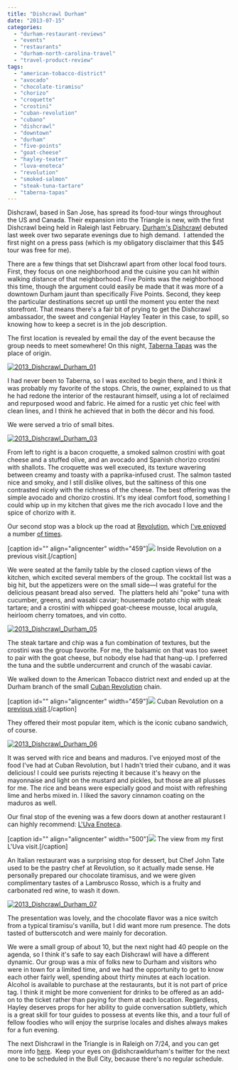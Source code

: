 ```yaml
---
title: "Dishcrawl Durham"
date: "2013-07-15"
categories: 
  - "durham-restaurant-reviews"
  - "events"
  - "restaurants"
  - "durham-north-carolina-travel"
  - "travel-product-review"
tags: 
  - "american-tobacco-district"
  - "avocado"
  - "chocolate-tiramisu"
  - "chorizo"
  - "croquette"
  - "crostini"
  - "cuban-revolution"
  - "cubano"
  - "dishcrawl"
  - "downtown"
  - "durham"
  - "five-points"
  - "goat-cheese"
  - "hayley-teater"
  - "luva-enoteca"
  - "revolution"
  - "smoked-salmon"
  - "steak-tuna-tartare"
  - "taberna-tapas"
---
```


Dishcrawl, based in San Jose, has spread its food-tour wings throughout the US and Canada. Their expansion into the Triangle is new, with the first Dishcrawl being held in Raleigh last February. [Durham's Dishcrawl](http://dishcrawl.com/durhamnc/) debuted last week over two separate evenings due to high demand.  I attended the first night on a press pass (which is my obligatory disclaimer that this $45 tour was free for me).

There are a few things that set Dishcrawl apart from other local food tours. First, they focus on one neighborhood and the cuisine you can hit within walking distance of that neighborhood. Five Points was the neighborhood this time, though the argument could easily be made that it was more of a downtown Durham jaunt than specifically Five Points. Second, they keep the particular destinations secret up until the moment you enter the next storefront. That means there's a fair bit of prying to get the Dishcrawl ambassador, the sweet and congenial Hayley Teater in this case, to spill, so knowing how to keep a secret is in the job description.

The first location is revealed by email the day of the event because the group needs to meet somewhere! On this night, [Taberna Tapas](http://www.tabernatapas.com/) was the place of origin.

[![2013_Dishcrawl_Durham_01](http://s3.amazonaws.com/thegourmez-wpmedia/2013/07/2013_Dishcrawl_Durham_01-375x500.jpg)](http://www.thegourmez.com/2013/07/dishcrawl-durham/2013_dishcrawl_durham_01/)

I had never been to Taberna, so I was excited to begin there, and I think it was probably my favorite of the stops. Chris, the owner, explained to us that he had redone the interior of the restaurant himself, using a lot of reclaimed and repurposed wood and fabric. He aimed for a rustic yet chic feel with clean lines, and I think he achieved that in both the décor and his food.

We were served a trio of small bites.

[![2013_Dishcrawl_Durham_03](http://s3.amazonaws.com/thegourmez-wpmedia/2013/07/2013_Dishcrawl_Durham_03-500x375.jpg)](http://www.thegourmez.com/2013/07/dishcrawl-durham/2013_dishcrawl_durham_03/)

From left to right is a bacon croquette, a smoked salmon crostini with goat cheese and a stuffed olive, and an avocado and Spanish chorizo crostini with shallots. The croquette was well executed, its texture wavering between creamy and toasty with a paprika-infused crust. The salmon tasted nice and smoky, and I still dislike olives, but the saltiness of this one contrasted nicely with the richness of the cheese. The best offering was the simple avocado and chorizo crostini. It's my ideal comfort food, something I could whip up in my kitchen that gives me the rich avocado I love and the spice of chorizo with it.

Our second stop was a block up the road at [Revolution](http://www.revolutionrestaurant.com/), which [I've enjoyed](http://www.thegourmez.com/2010/04/revolution-downtown-durham-restaurant-review/) a number [of times](http://www.thegourmez.com/2010/04/easter-brunch-at-revolution-restaurant-review/).

\[caption id="" align="aligncenter" width="459"\]![](http://www.thegourmez.com/gourmez/photos/revolution12.JPG) Inside Revolution on a previous visit.\[/caption\]

We were seated at the family table by the closed caption views of the kitchen, which excited several members of the group. The cocktail list was a big hit, but the appetizers were on the small side—I was grateful for the delicious peasant bread also served.  The platters held ahi "poke" tuna with cucumber, greens, and wasabi caviar; housemade potato chip with steak tartare; and a crostini with whipped goat-cheese mousse, local arugula, heirloom cherry tomatoes, and vin cotto.

[![2013_Dishcrawl_Durham_05](http://s3.amazonaws.com/thegourmez-wpmedia/2013/07/2013_Dishcrawl_Durham_05-500x375.jpg)](http://www.thegourmez.com/2013/07/dishcrawl-durham/2013_dishcrawl_durham_05/)

The steak tartare and chip was a fun combination of textures, but the crostini was the group favorite. For me, the balsamic on that was too sweet to pair with the goat cheese, but nobody else had that hang-up. I preferred the tuna and the subtle undercurrent and crunch of the wasabi caviar.

We walked down to the American Tobacco district next and ended up at the Durham branch of the small [Cuban Revolution](http://www.thecubanrevolution.com/) chain.

\[caption id="" align="aligncenter" width="459"\]![](http://www.thegourmez.com/gourmez/photos/cubanrev4.jpg) Cuban Revolution on a [previous visit](http://www.thegourmez.com/2009/11/cuban-revolution-american-tobacco-district-durham/).\[/caption\]

They offered their most popular item, which is the iconic cubano sandwich, of course.

[![2013_Dishcrawl_Durham_06](http://s3.amazonaws.com/thegourmez-wpmedia/2013/07/2013_Dishcrawl_Durham_06-500x375.jpg)](http://www.thegourmez.com/2013/07/dishcrawl-durham/2013_dishcrawl_durham_06/)

It was served with rice and beans and maduros. I've enjoyed most of the food I've had at Cuban Revolution, but I hadn't tried their cubano, and it was delicious! I could see purists rejecting it because it's heavy on the mayonnaise and light on the mustard and pickles, but those are all plusses for me. The rice and beans were especially good and moist with refreshing lime and herbs mixed in. I liked the savory cinnamon coating on the maduros as well.

Our final stop of the evening was a few doors down at another restaurant I can highly recommend: [L'Uva Enoteca](http://www.luvaenoteca.com/).

\[caption id="" align="aligncenter" width="500"\]![](http://s3.amazonaws.com/thegourmez-wpmedia/2012/01/luva01.jpg) The view from my first L'Uva visit.\[/caption\]

An Italian restaurant was a surprising stop for dessert, but Chef John Tate used to be the pastry chef at Revolution, so it actually made sense. He personally prepared our chocolate tiramisus, and we were given complimentary tastes of a Lambrusco Rosso, which is a fruity and carbonated red wine, to wash it down.

[![2013_Dishcrawl_Durham_07](http://s3.amazonaws.com/thegourmez-wpmedia/2013/07/2013_Dishcrawl_Durham_07-375x500.jpg)](http://www.thegourmez.com/2013/07/dishcrawl-durham/2013_dishcrawl_durham_07/)

The presentation was lovely, and the chocolate flavor was a nice switch from a typical tiramisu's vanilla, but I did want more rum presence. The dots tasted of butterscotch and were mainly for decoration.

We were a small group of about 10, but the next night had 40 people on the agenda, so I think it's safe to say each Dishcrawl will have a different dynamic. Our group was a mix of folks new to Durham and visitors who were in town for a limited time, and we had the opportunity to get to know each other fairly well, spending about thirty minutes at each location. Alcohol is available to purchase at the restaurants, but it is not part of price tag. I think it might be more convenient for drinks to be offered as an add-on to the ticket rather than paying for them at each location. Regardless, Hayley deserves props for her ability to guide conversation subtlety, which is a great skill for tour guides to possess at events like this, and a tour full of fellow foodies who will enjoy the surprise locales and dishes always makes for a fun evening.

The next Dishcrawl in the Triangle is in Raleigh on 7/24, and you can get more info [here](http://dishcrawl.com/tastemooresquare/).  Keep your eyes on @dishcrawldurham's twitter for the next one to be scheduled in the Bull City, because there's no regular schedule.
